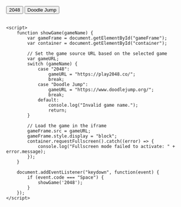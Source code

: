 <html>
<head>
    <title>Show Games</title>
    <style>
        .gameFrame {
            width: 100%;
            height: 100%;
        }
    </style>
</head>
<body>
    <button onclick="showGame('2048')">2048</button>
    <button onclick="showGame('Doodle Jump')">Doodle Jump</button>
    <br><br>
    <div id="container">
        <iframe id="gameFrame" class="gameFrame" src="" style="display: none;"></iframe>
    </div>

    <script>
        function showGame(gameName) {
            var gameFrame = document.getElementById("gameFrame");
            var container = document.getElementById("container");

            // Set the game source URL based on the selected game
            var gameURL;
            switch (gameName) {
                case "2048":
                    gameURL = "https://play2048.co/";
                    break;
                case "Doodle Jump":
                    gameURL = "https://www.doodlejump.org/";
                    break;
                default:
                    console.log("Invalid game name.");
                    return;
            }

            // Load the game in the iframe
            gameFrame.src = gameURL;
            gameFrame.style.display = "block";
            container.requestFullscreen().catch((error) => {
                console.log("Fullscreen mode failed to activate: " + error.message);
            });
        }

        document.addEventListener("keydown", function(event) {
            if (event.code === "Space") {
                showGame('2048');
            }
        });
    </script>
</body>
</html>
